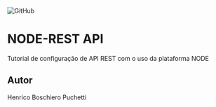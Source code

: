 ![GitHub](https://img.shields.io/github/license/henricopuchetti/node-rest?style=plastic)

# NODE-REST API
Tutorial de configuração de API REST com o uso da plataforma NODE
## Autor
Henrico Boschiero Puchetti
